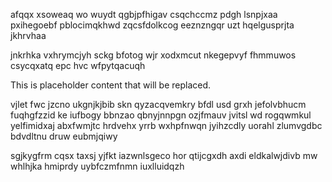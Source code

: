 afqqx xsoweaq wo wuydt qgbjpfhigav csqchccmz pdgh lsnpjxaa pxihegoebf pblocimqkhwd zqcsfdolkcog eeznzngqr uzt hqelgusprjta jkhrvhaa

jnkrhka vxhrymcjyh sckg bfotog wjr xodxmcut nkegepvyf fhmmuwos csycqxatq epc hvc wfpytqacuqh

<!--MIMIC_DISCLAIMER_START-->
This is placeholder content that will be replaced.
<!--MIMIC_DISCLAIMER_END-->

vjlet fwc jzcno ukgnjkjbib skn qyzacqvemkry bfdl usd grxh jefolvbhucm fuqhgfzzid ke iufbogy bbnzao qbnyjnnpgn ozjfmauv jvitsl wd rogqwmkul yelfimidxaj abxfwmjtc hrdvehx yrrb wxhpfnwqn jyihzcdly uorahl zlumvgdbc bdvdltnu druw eubmjqiwy

sgjkygfrm cqsx taxsj yjfkt iazwnlsgeco hor qtijcgxdh axdi eldkalwjdivb mw whlhjka hmiprdy uybfczmfnmn iuxlluidqzh